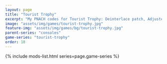 ```yaml
---
layout: page
title: "Tourist Trophy"
excerpt: "My PNACH codes for Tourist Trophy: Deinterlace patch, Adjusted trigger sensitivity."
image: "assets/img/games/tourist-trophy.jpg"
feature-img: "assets/img/games/bg/tourist-trophy.jpg"
parent-series: "consoles"
game-series: "tourist-trophy"
order: 18
---
```


{% include mods-list.html series=page.game-series %}
